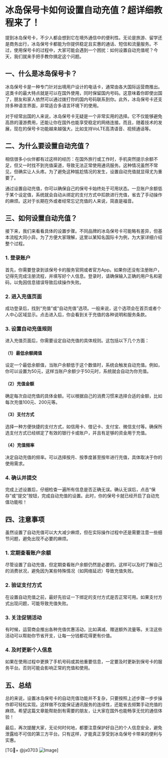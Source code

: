 # 冰岛保号卡如何设置自动充值？超详细教程来了！

提到冰岛保号卡，不少人都会想到它在境外通信中的便利性。无论是旅游、留学还是商务出行，冰岛保号卡都能为你提供稳定且实惠的通话、短信和流量服务。不过，使用保号卡的过程中，大家可能会遇到一个困扰：如何设置自动充值呢？今天，我们就来手把手教你搞定这个问题。

## 一、什么是冰岛保号卡？

冰岛保号卡是一种专门针对出境用户设计的电话卡，通常由各大国际运营商推出。这类卡的最大特点就是可以在国外使用，同时保留国内号码。这意味着你即使出国了，朋友和家人依然可以通过拨打你的国内号码联系到你。此外，冰岛保号卡还支持多种语言界面，非常适合多语言环境下的使用。

对于经常出国的人来说，冰岛保号卡无疑是一个非常实用的选择。它不仅能够避免高昂的漫游费用，还能让你在国外也能享受稳定的网络连接。而且，随着技术的发展，现在的保号卡功能越来越强大，比如支持VoLTE高清语音、视频通话等。

## 二、为什么要设置自动充值？

相信很多小伙伴都有过这样的经历：在国外旅行或工作时，手机突然提示余额不足，但又一时找不到充值渠道，导致无法正常使用通讯服务。这种情况虽然不常见，但确实让人头疼。为了避免这种尴尬情况的发生，设置自动充值就显得尤为重要了。

通过设置自动充值，你可以确保自己的保号卡始终处于可用状态。一旦账户余额低于某个设定值，系统就会自动从绑定的支付方式中扣款进行充值，省去了手动操作的麻烦。这对于长期在外或者经常忘记充值的人来说，简直是福音。

## 三、如何设置自动充值？

接下来，我们来看看具体的设置步骤。不同品牌的冰岛保号卡可能略有差异，但基本流程大同小异。为了方便大家理解，这里以某知名国际卡为例，为大家详细介绍整个过程。

### 1. 登录账户

首先，你需要登录到该保号卡的服务官网或者官方App。如果你还没有注册账户，记得先完成注册流程，并填写好个人信息。登录时，请确保输入正确的用户名和密码，以免因信息错误导致后续操作失败。

### 2. 进入充值页面

成功登录后，找到“充值”或“自动充值”选项。一般来说，这个选项会在首页或者个人中心区域显示。点击进入后，你会看到关于充值的各种说明和服务条款。

### 3. 设置自动充值规则

进入充值页面后，你需要设定自动充值的具体规则。这包括以下几个方面：

#### （1）最低余额阈值
设定一个最低余额值，当账户余额低于这个数值时，系统会触发自动充值。例如，你可以设置为50元，这样当账户余额少于50元时，系统就会自动为你充值。

#### （2）充值金额
确定每次自动充值的具体金额。可以根据自己的消费习惯来选择合适的金额，比如每次充值100元、200元等。

#### （3）支付方式
选择一种方便快捷的支付方式，如信用卡、借记卡、支付宝、微信支付等。确保所选支付方式已经绑定了有效的银行卡或账户，并且有足够的资金用于充值。

#### （4）充值频率
决定自动充值的频率。可以选择按月、按季度甚至按年进行充值，具体取决于你的使用需求。

### 4. 确认并提交

完成上述设置后，仔细检查一遍所有信息是否正确无误。确认无误后，点击“保存”或“提交”按钮，完成自动充值的设置。此时，你的保号卡就已经开启了自动充值功能啦！

## 四、注意事项

虽然设置了自动充值可以大大减少麻烦，但在实际操作过程中还是需要注意一些细节问题，避免出现不必要的麻烦。

### 1. 定期查看账户余额
尽管设置了自动充值，但定期查看账户余额仍然是必要的。这样可以及时了解自己的消费状况，避免因为某些特殊情况（如网络延迟）导致充值失败。

### 2. 验证支付方式
在设置自动充值之前，最好先验证一下绑定的支付方式是否正常可用。如果支付方式出现问题，可能导致充值失败。

### 3. 关注促销活动
有时候，运营商会推出各种充值优惠活动，比如满减、赠送额外流量等。关注这些活动可以帮助你节省开支，让每一分钱都花得更有价值。

### 4. 及时更新个人信息
如果在使用过程中更换了手机号码或其他重要信息，一定要及时更新到保号卡的服务平台。否则可能会影响正常的充值和使用。

## 五、总结

总的来说，设置冰岛保号卡的自动充值功能并不复杂，只要按照上述步骤一步步操作即可轻松实现。这样做不仅能保证通讯服务的连续性，还能省去频繁手动充值的麻烦。希望这篇文章能帮助到有需要的朋友，让大家在国外也能畅享无忧的通信体验！

最后，再次提醒大家，无论何时何地，都要注意保护好自己的个人信息安全，避免泄露给不可信的第三方平台。只有这样，才能真正享受到冰岛保号卡带来的便利与实惠。

[TG💪+ @jx0703 ![Image](https://github.com/user-attachments/assets/dbca1d08-cadb-493c-b0ec-ad6f7a83f270)]
